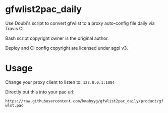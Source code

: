 # gfwlist2pac_daily

Use Doubi's script to convert gfwlist to a proxy auto-config file daily via Travis CI

Bash script copyright owner is the original author.

Deploy and CI config copyright are licensed under agpl v3.

# Usage

Change your proxy client to listen to: `127.0.0.1:1084`

Directly put this into your pac url: 

`https://raw.githubusercontent.com/kmahyyg/gfwlist2pac_daily/product/gfwlst.pac`
